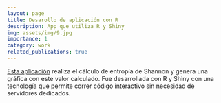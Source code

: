 ```yaml
---
layout: page
title: Desarollo de aplicación con R
description: App que utiliza R y Shiny
img: assets/img/9.jpg
importance: 1
category: work
related_publications: true
---
```


[Esta aplicación](https://santi-rios.github.io/maestria_app_water_maze/) realiza el cálculo de entropía de Shannon y genera una gráfica con este valor calculado. Fue desarrollada con R y Shiny con una tecnología que permite correr código interactivo sin necesidad de servidores dedicados.
